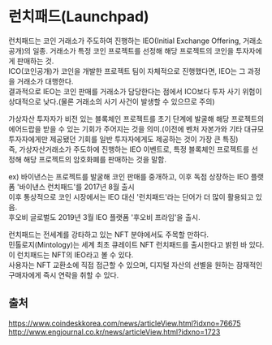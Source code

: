 # 런치패드(Launchpad)  


런치패드는 코인 거래소가 주도하여 진행하는 IEO(Initial Exchange Offering, 거래소 공개)의 일종. 거래소가 특정 코인 프로젝트를 선정해 해당 프로젝트의 코인을 투자자에게 판매하는 것.  
ICO(코인공개)가 코인을 개발한 프로젝트 팀이 자체적으로 진행했다면, IEO는 그 과정을 거래소가 대행한다.  
결과적으로 IEO는 코인 판매를 거래소가 담당한다는 점에서 ICO보다 투자 사기 위험이 상대적으로 낮다.(물론 거래소의 사기 사건이 발생할 수 있으므로 주의)  

가상자산 투자자가 비전 있는 블록체인 프로젝트를 초기 단계에 발굴해 해당 프로젝트의 에어드랍을 받을 수 있는 기회가 주어지는 것을 의미.(이전에 벤처 자본가와 기타 대규모 투자자에게만 제공됐던 기회를 일반 투자자에게도 제공하는 것이 가장 큰 특징)  
즉, 가상자산거래소가 주도하에 진행하는 IEO 이벤트로, 특정 블록체인 프로젝트를 선정해 해당 프로젝트의 암호화폐를 판매하는 것을 말함.  

ex) 바이낸스는 프로젝트를 발굴해 코인 판매를 중개하고, 이후 독점 상장하는 IEO 플랫폼 '바이낸스 런치패드'를 2017년 8월 출시  
이후 통상적으로 코인 시장에서는 IEO 대신 '런치패드'라는 단어가 더 많이 활용되고 있음.  
후오비 글로벌도 2019년 3월 IEO 플랫폼 '후오비 프라임'을 출시.  

런치패드는 전세계를 강타하고 있는 NFT 분야에서도 주목할 만하다.  
민톨로지(Mintology)는 세계 최초 큐레이트 NFT 런치패드를 출시한다고 밝힌 바 있다.  
이 런치패드는 NFT의 IEO라고 볼 수 있다.  
사용자는 NFT 교환소에 직접 접근할 수 있으며, 디지털 자산의 선별을 원하는 잠재적인 구매자에게 즉시 연락을 취할 수 있다.  


## 출처  
https://www.coindeskkorea.com/news/articleView.html?idxno=76675  
http://www.engjournal.co.kr/news/articleView.html?idxno=1723  
